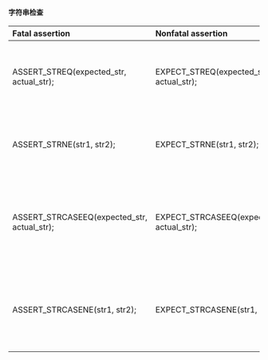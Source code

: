 #### 字符串检查

| **Fatal assertion**                         | **Nonfatal assertion**                      | **Verifies**                                            |
| :------------------------------------------ | :------------------------------------------ | :------------------------------------------------------ |
| ASSERT_STREQ(expected_str, actual_str);     | EXPECT_STREQ(expected_str, actual_str);     | the two C strings have the same content                 |
| ASSERT_STRNE(str1, str2);                   | EXPECT_STRNE(str1, str2);                   | the two C strings have different content                |
| ASSERT_STRCASEEQ(expected_str, actual_str); | EXPECT_STRCASEEQ(expected_str, actual_str); | the two C strings have the same content, ignoring case  |
| ASSERT_STRCASENE(str1, str2);               | EXPECT_STRCASENE(str1, str2);               | the two C strings have different content, ignoring case |
